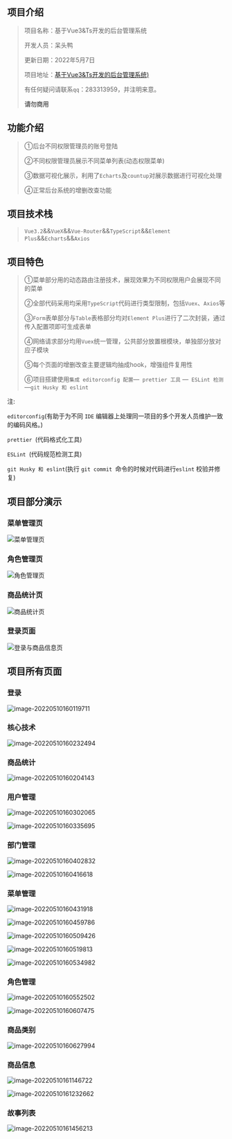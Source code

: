 ## 项目介绍

> 项目名称：基于Vue3&Ts开发的后台管理系统
>
> 开发人员：呆头鸭
>
> 更新日期：2022年5月7日
>
> 项目地址：[基于Vue3&Ts开发的后台管理系统)](https://gitee.com/Aa8880788/vue3-ts-shop/tree/master/)
>
> 有任何疑问请联系`qq`：283313959，并注明来意。
>
> **请勿商用**

##  功能介绍

>①后台不同权限管理员的账号登陆
>
>②不同权限管理员展示不同菜单列表(动态权限菜单)
>
>③数据可视化展示，利用了`Echarts`及`countup`对展示数据进行可视化处理
>
>④正常后台系统的增删改查功能

## 项目技术栈

>`Vue3.2`&&`VueX`&&`Vue-Router`&&`TypeScript`&&`Element Plus`&&`Echarts`&&`Axios`

## 项目特色

> ①菜单部分用的动态路由注册技术，展现效果为不同权限用户会展现不同的菜单
>
> ②全部代码采用均采用`TypeScript`代码进行类型限制，包括`Vuex`、`Axios`等
>
> ③`Form`表单部分与`Table`表格部分均对`Element Plus`进行了二次封装，通过传入配置项即可生成表单
>
> ④网络请求部分均用`Vuex`统一管理，公共部分放置根模块，单独部分放对应子模块
>
> ⑤每个页面的增删改查主要逻辑均抽成hook，增强组件复用性
>
> ⑥项目搭建使用`集成 editorconfig 配置`—` prettier 工具` —` ESLint 检测`—`git Husky 和 eslint`

注:

`editorconfig`(有助于为不同 `IDE` 编辑器上处理同一项目的多个开发人员维护一致的编码风格。)

`prettier `(代码格式化工具)

`ESLint `(代码规范检测工具)

`git Husky 和 eslint`(执行 `git commit `命令的时候对代码进行`eslint` 校验并修复)

## 项目部分演示

### 菜单管理页

![菜单管理页](https://fastly.jsdelivr.net/gh/aaaa8880788/duck-img//blog/Project/Vue3-ts-shop/%E8%8F%9C%E5%8D%95%E7%AE%A1%E7%90%86%E9%A1%B5.gif)

### 角色管理页

![角色管理页](https://fastly.jsdelivr.net/gh/aaaa8880788/duck-img//blog/Project/Vue3-ts-shop/%E8%A7%92%E8%89%B2%E7%AE%A1%E7%90%86%E9%A1%B5.gif)

### 商品统计页

![商品统计页](https://fastly.jsdelivr.net/gh/aaaa8880788/duck-img//blog/Project/Vue3-ts-shop/%E5%95%86%E5%93%81%E7%BB%9F%E8%AE%A1%E9%A1%B5.gif)

### 登录页面

![登录与商品信息页 ](https://fastly.jsdelivr.net/gh/aaaa8880788/duck-img/blog/Project/Vue-myCinima/202205101600810.gif)

## 项目所有页面

### 登录

![image-20220510160119711](https://fastly.jsdelivr.net/gh/aaaa8880788/duck-img/blog/Project/Vue-myCinima/202205101601136.png)

### 核心技术

![image-20220510160232494](https://fastly.jsdelivr.net/gh/aaaa8880788/duck-img/blog/Project/Vue-myCinima/202205101602602.png)

### 商品统计

![image-20220510160204143](https://fastly.jsdelivr.net/gh/aaaa8880788/duck-img/blog/Project/Vue-myCinima/202205101602279.png)

### 用户管理

![image-20220510160302065](https://fastly.jsdelivr.net/gh/aaaa8880788/duck-img/blog/Project/Vue-myCinima/202205101603366.png)

![image-20220510160335695](https://fastly.jsdelivr.net/gh/aaaa8880788/duck-img/blog/Project/Vue-myCinima/202205101603808.png)

### 部门管理

![image-20220510160402832](https://fastly.jsdelivr.net/gh/aaaa8880788/duck-img/blog/Project/Vue-myCinima/202205101604948.png)

![image-20220510160416618](https://fastly.jsdelivr.net/gh/aaaa8880788/duck-img/blog/Project/Vue-myCinima/202205101604732.png)

### 菜单管理

![image-20220510160431918](https://fastly.jsdelivr.net/gh/aaaa8880788/duck-img/blog/Project/Vue-myCinima/202205101604030.png)

![image-20220510160459786](https://fastly.jsdelivr.net/gh/aaaa8880788/duck-img/blog/Project/Vue-myCinima/202205101604869.png)

![image-20220510160509426](https://fastly.jsdelivr.net/gh/aaaa8880788/duck-img/blog/Project/Vue-myCinima/202205101605505.png)

![image-20220510160519813](https://fastly.jsdelivr.net/gh/aaaa8880788/duck-img/blog/Project/Vue-myCinima/202205101605877.png)

![image-20220510160534982](https://fastly.jsdelivr.net/gh/aaaa8880788/duck-img/blog/Project/Vue-myCinima/202205101605041.png)

### 角色管理

![image-20220510160552502](https://fastly.jsdelivr.net/gh/aaaa8880788/duck-img/blog/Project/Vue-myCinima/202205101605610.png)

![image-20220510160607475](https://fastly.jsdelivr.net/gh/aaaa8880788/duck-img/blog/Project/Vue-myCinima/202205101606603.png)

### 商品类别

![image-20220510160627994](https://fastly.jsdelivr.net/gh/aaaa8880788/duck-img/blog/Project/Vue-myCinima/202205101606103.png)

### 商品信息

![image-20220510161146722](https://fastly.jsdelivr.net/gh/aaaa8880788/duck-img/blog/Project/Vue-myCinima/202205101611846.png)

![image-20220510161232662](https://fastly.jsdelivr.net/gh/aaaa8880788/duck-img/blog/Project/Vue-myCinima/202205101612776.png)

### 故事列表

![image-20220510161456213](https://fastly.jsdelivr.net/gh/aaaa8880788/duck-img/blog/Project/Vue-myCinima/202205101614326.png)

